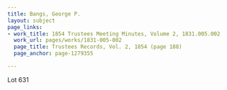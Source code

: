 ```yaml
---
title: Bangs, George P.
layout: subject
page_links:
- work_title: 1854 Trustees Meeting Minutes, Volume 2, 1831.005.002
  work_url: pages/works/1831-005-002
  page_title: Trustees Records, Vol. 2, 1854 (page 188)
  page_anchor: page-1279355

---
```

<p>Lot 631</p>